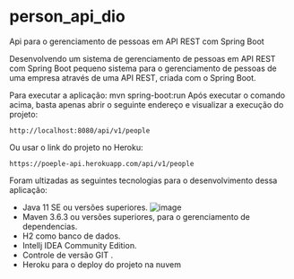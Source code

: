 # person_api_dio
 Api para o gerenciamento de pessoas em API REST com Spring Boot


Desenvolvendo um sistema de gerenciamento de pessoas em API REST com Spring Boot
pequeno sistema para o gerenciamento de pessoas de uma empresa através de uma API REST, criada com o Spring Boot.

Para executar a aplicação:
mvn spring-boot:run 
Após executar o comando acima, basta apenas abrir o seguinte endereço e visualizar a execução do projeto:
```
http://localhost:8080/api/v1/people
```
Ou usar o link do projeto no Heroku:
```
https://poeple-api.herokuapp.com/api/v1/people
```
Foram ultizadas as seguintes tecnologias para o desenvolvimento dessa aplicação:

* Java 11 SE ou versões superiores.  ![image]({https://img.shields.io/badge/Java-ED8B00?style=for-the-badge&logo=java&logoColor=white}) 
* Maven 3.6.3 ou versões superiores, para o gerenciamento de dependencias.
* H2 como banco de dados.
* Intellj IDEA Community Edition.
* Controle de versão GIT .
* Heroku para o deploy do projeto na nuvem

